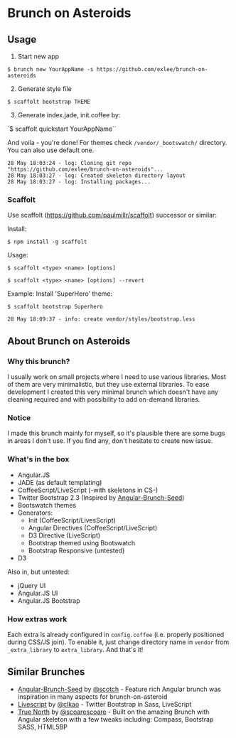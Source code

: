 Brunch on Asteroids
============

## Usage

1. Start new app

`$ brunch new YourAppName -s https://github.com/exlee/brunch-on-asteroids`

2. Generate style file 

`$ scaffolt bootstrap THEME`

3. Generate index.jade, init.coffee by: 

`$ scaffolt quickstart YourAppName``

And voila - you're done!  For themes check `/vendor/_bootswatch/` directory. You can also use default one.

```
28 May 18:03:24 - log: Cloning git repo "https://github.com/exlee/brunch-on-asteroids"...
28 May 18:03:27 - log: Created skeleton directory layout
28 May 18:03:27 - log: Installing packages...
```

### Scaffolt

Use scaffolt (https://github.com/paulmillr/scaffolt) successor or similar:

Install:

`$ npm install -g scaffolt`

Usage:

`$ scaffolt <type> <name> [options]`

`$ scaffolt <type> <name> [options] --revert`

Example: Install 'SuperHero' theme:

`$ scaffolt bootstrap Superhero`

`28 May 18:09:37 - info: create vendor/styles/bootstrap.less`

## About Brunch on Asteroids

### Why this brunch?

I usually work on small projects where I need to use various libraries. Most of them are very minimalistic, but they use external libraries. To ease development I created this very minimal brunch which doesn't have any cleaning required and with possibility to add on-demand libraries.

### Notice

I made this brunch mainly for myself, so it's plausible there are some bugs in areas I don't use. If you find any, don't hesitate to create new issue.

### What's in the box

- Angular.JS
- JADE (as default templating)
- CoffeeScript/LiveScript (-with skeletons in CS-)
- Twitter Bootstrap 2.3 (Inspired by [Angular-Brunch-Seed][brunchang])
- Bootswatch themes
- Generators: 
    - Init (CoffeeScript/LivesScript)
    - Angular Directives (CoffeeScript/LiveScript)
    - D3 Directive (LiveScript)
    - Bootstrap themed using Bootswatch
    - Bootstrap Responsive (untested)
- D3

Also in, but untested:

- jQuery UI
- Angular.JS UI
- Angular.JS Bootstrap

### How extras work
Each extra is already configured in `config.coffee` (i.e. properly positioned during CSS/JS join). To enable it, just change directory name in `vendor` from `_extra_library` to `extra_library`. And that's it!

## Similar Brunches

- [Angular-Brunch-Seed][seed] by [@scotch][scotch] - Feature rich Angular brunch was inspiration in many aspects for brunch-on-asteroid 
- [Livescript][livescript] by [@clkao][clkao] - Twitter Bootstrap in Sass, LiveScript
- [True North][truenorth] by [@scoarescoare][scoarescoare] - Built on the amazing Brunch with Angular skeleton with a few tweaks including: Compass, Bootstrap SASS, HTML5BP

[brunchang]: https://github.com/scotch/angular-brunch-seed
[seed]: https://github.com/scotch/angular-brunch-seed
[scotch]: https://github.com/scotch
[livescript]: https://github.com/clkao/angular-brunch-seed-livescript
[clkao]: https://github.com/clkao
[truenorth]: https://github.com/scoarescoare/angular-brunch-true-north
[scoarescoare]: https://github.com/scoarescoare


